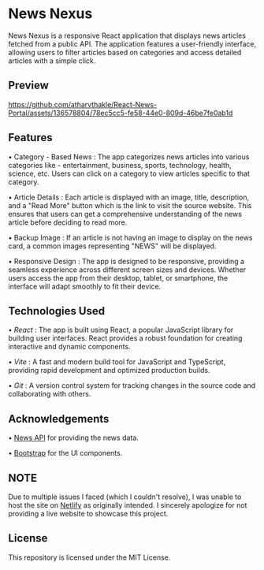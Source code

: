 # News Nexus

News Nexus is a responsive React application that displays news articles fetched from a public API. The application features a user-friendly interface, allowing users to filter articles based on categories and access detailed articles with a simple click.

## Preview

https://github.com/atharvthakle/React-News-Portal/assets/136578804/78ec5cc5-fe58-44e0-809d-46be7fe0ab1d

## Features

• Category - Based News : The app categorizes news articles into various categories like - entertainment, business, sports, technology, health, science, etc. Users can click on a category to view articles specific to that category.

• Article Details : Each article is displayed with an image, title, description, and a "Read More" button which is the link to visit the source website. This ensures that users can get a comprehensive understanding of the news article before deciding to read more.

• Backup Image : If an article is not having an image to display on the news card, a common images representing "NEWS" will be displayed.

• Responsive Design : The app is designed to be responsive, providing a seamless experience across different screen sizes and devices. Whether users access the app from their desktop, tablet, or smartphone, the interface will adapt smoothly to fit their device.

## Technologies Used

• *React* : The app is built using React, a popular JavaScript library for building user interfaces. React provides a robust foundation for creating interactive and dynamic components.

• *Vite* : A fast and modern build tool for JavaScript and TypeScript, providing rapid development and optimized production builds.

• *Git* : A version control system for tracking changes in the source code and collaborating with others.

## Acknowledgements

• [News API](https://newsapi.org/) for providing the news data.

• [Bootstrap](https://getbootstrap.com/) for the UI components.

## NOTE

Due to multiple issues I faced (which I couldn't resolve), I was unable to host the site on [Netlify](https://www.netlify.com/) as originally intended. I sincerely apologize for not providing a live website to showcase this project.

## License

This repository is licensed under the MIT License.
